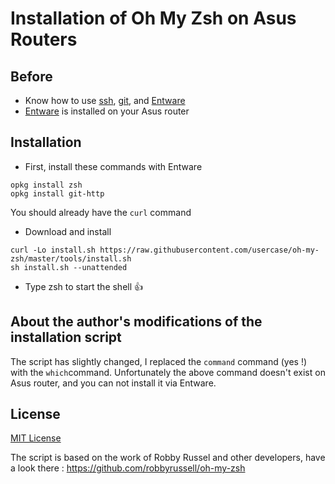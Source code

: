 # Installation of Oh My Zsh on Asus Routers

## Before 

- Know how to use [ssh](https://www.unix.com/man-page/redhat/1/ssh/), [git](https://git-scm.com/), and [Entware](https://github.com/Entware/Entware)
- [Entware](https://github.com/Entware/Entware) is installed on your Asus router

## Installation
- First, install these commands with Entware
```
opkg install zsh
opkg install git-http
````
You should already have the `curl` command

- Download and install

```
curl -Lo install.sh https://raw.githubusercontent.com/usercase/oh-my-zsh/master/tools/install.sh
sh install.sh --unattended
```

- Type zsh to start the shell :thumbsup:

##  About the author's modifications of the installation script
The script has slightly changed, I replaced the `command` command (yes !) with the `which`command.
Unfortunately the above command doesn't exist on Asus router, and you can not install it via Entware.

## License 

[MIT License](https://github.com/robbyrussell/oh-my-zsh/blob/master/LICENSE.txt)

The script is based on the work of Robby Russel and other developers, have a look there : 
https://github.com/robbyrussell/oh-my-zsh

